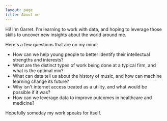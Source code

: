 ```yaml
---
layout: page
title: About me
---
```


Hi! I'm Garret. I'm learning to work with data, and hoping to leverage those skills to uncover new insights about the world around me.

Here's a few questions that are on my mind:
- How can we help young people to better identify their intellectual strengths and interests?
- What are the distinct types of work being done at a typical firm, and what is the optimal mix?
- What can data tell us about the history of music, and how can machine learning change its future?
- Why isn't internet access treated as a utility, and what would be possible if it was?
- How can we leverage data to improve outcomes in healthcare and medicine?

Hopefully someday my work speaks for itself.
